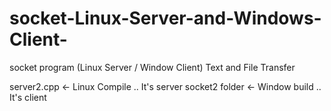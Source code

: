 # socket-Linux-Server-and-Windows-Client-
socket program (Linux Server / Window Client) Text and File Transfer

server2.cpp   <-   Linux Compile .. It's server
socket2 folder   <- Window build .. It's client
